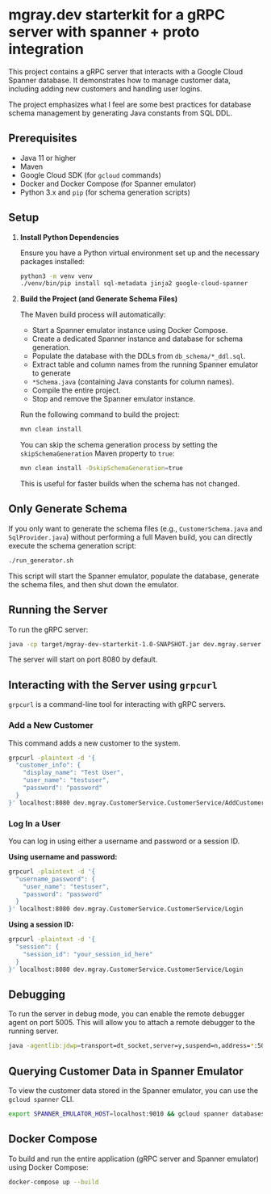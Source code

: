 # mgray.dev starterkit for a gRPC server with spanner + proto integration

This project contains a gRPC server that interacts with a Google Cloud Spanner database.
It demonstrates how to manage customer data, including adding new customers and handling user logins.

The project emphasizes what I feel are some best practices for database schema management by generating Java constants
from SQL DDL.

## Prerequisites

*   Java 11 or higher
*   Maven
*   Google Cloud SDK (for `gcloud` commands)
*   Docker and Docker Compose (for Spanner emulator)
*   Python 3.x and `pip` (for schema generation scripts)

## Setup

1.  **Install Python Dependencies**

    Ensure you have a Python virtual environment set up and the necessary packages installed:

    ```bash
    python3 -m venv venv
    ./venv/bin/pip install sql-metadata jinja2 google-cloud-spanner
    ```

2.  **Build the Project (and Generate Schema Files)**

    The Maven build process will automatically:
    *   Start a Spanner emulator instance using Docker Compose.
    *   Create a dedicated Spanner instance and database for schema generation.
    *   Populate the database with the DDLs from `db_schema/*_ddl.sql`.
    *   Extract table and column names from the running Spanner emulator to generate 
    *   `*Schema.java` (containing Java constants for column names).
    *   Compile the entire project.
    *   Stop and remove the Spanner emulator instance.

    Run the following command to build the project:

    ```bash
    mvn clean install
    ```

    You can skip the schema generation process by setting the `skipSchemaGeneration` Maven property to `true`:

    ```bash
    mvn clean install -DskipSchemaGeneration=true
    ```

    This is useful for faster builds when the schema has not changed.

## Only Generate Schema

If you only want to generate the schema files (e.g., `CustomerSchema.java` and `SqlProvider.java`) without performing a full Maven build, you can directly execute the schema generation script:

```bash
./run_generator.sh
```

This script will start the Spanner emulator, populate the database, generate the schema files, and then shut down the emulator.

## Running the Server

To run the gRPC server:

```bash
java -cp target/mgray-dev-starterkit-1.0-SNAPSHOT.jar dev.mgray.server.Server [port]
```

The server will start on port 8080 by default.

## Interacting with the Server using `grpcurl`

`grpcurl` is a command-line tool for interacting with gRPC servers.

### Add a New Customer

This command adds a new customer to the system.

```bash
grpcurl -plaintext -d '{
  "customer_info": {
    "display_name": "Test User",
    "user_name": "testuser",
    "password": "password"
  }
}' localhost:8080 dev.mgray.CustomerService.CustomerService/AddCustomer
```

### Log In a User

You can log in using either a username and password or a session ID.

**Using username and password:**

```bash
grpcurl -plaintext -d '{
  "username_password": {
    "user_name": "testuser",
    "password": "password"
  }
}' localhost:8080 dev.mgray.CustomerService.CustomerService/Login
```

**Using a session ID:**

```bash
grpcurl -plaintext -d '{
  "session": {
    "session_id": "your_session_id_here"
  }
}' localhost:8080 dev.mgray.CustomerService.CustomerService/Login
```

## Debugging

To run the server in debug mode, you can enable the remote debugger agent on port 5005.
This will allow you to attach a remote debugger to the running server.

```bash
java -agentlib:jdwp=transport=dt_socket,server=y,suspend=n,address=*:5005 -jar target/mgray-dev-starterkit-1.0-SNAPSHOT.jar
```

## Querying Customer Data in Spanner Emulator

To view the customer data stored in the Spanner emulator, you can use the `gcloud spanner` CLI.

```bash
export SPANNER_EMULATOR_HOST=localhost:9010 && gcloud spanner databases execute-sql test-db --instance=test-instance --project=test-project --sql="SELECT CustomerId, UserName, Info, Session FROM Customer"
```

## Docker Compose

To build and run the entire application (gRPC server and Spanner emulator) using Docker Compose:

```bash
docker-compose up --build
```